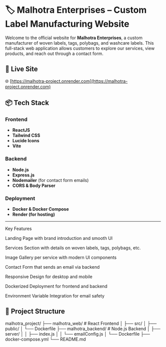 # 🏷️ Malhotra Enterprises – Custom Label Manufacturing Website

Welcome to the official website for **Malhotra Enterprises**, a custom manufacturer of woven labels, tags, polybags, and washcare labels. This full-stack web application allows customers to explore our services, view products, and reach out through a contact form.

## 🔗 Live Site

🌐 [https://malhotra-project.onrender.com](https://malhotra-project.onrender.com)

## 📦 Tech Stack

### Frontend
- **ReactJS**
- **Tailwind CSS**
- **Lucide Icons**
- **Vite**

### Backend
- **Node.js**
- **Express.js**
- **Nodemailer** (for contact form emails)
- **CORS & Body Parser**

### Deployment
- **Docker & Docker Compose**
- **Render (for hosting)**

---
Key Features


Landing Page with brand introduction and smooth UI

Services Section with details on woven labels, tags, polybags, etc.

Image Gallery per service with modern UI components

Contact Form that sends an email via backend

Responsive Design for desktop and mobile

Dockerized Deployment for frontend and backend

Environment Variable Integration for email safety


## 📁 Project Structure


malhotra_project/
├── malhotra_web/         # React Frontend
│   ├── src/
│   ├── public/
│   └── Dockerfile
├── malhotra_backend/     # Node.js Backend
│   ├── server/
│   │   ├── index.js
│   │   └── emailConfig.js
│   └── Dockerfile
├── docker-compose.yml
└── README.md
